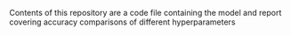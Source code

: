 Contents of this repository are a code file containing the model and report covering accuracy comparisons of different hyperparameters
